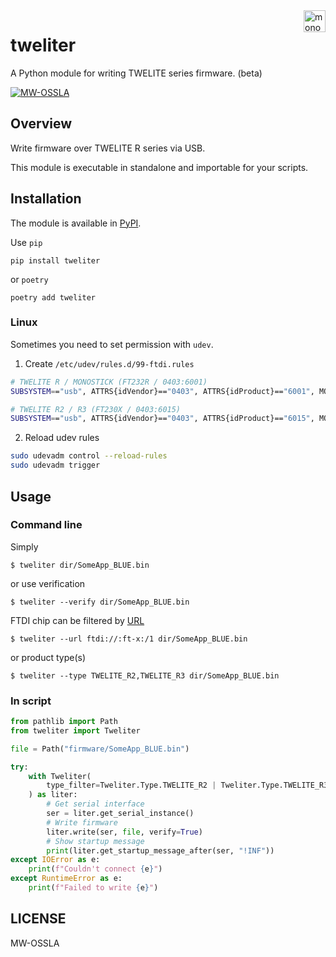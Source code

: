<a href="https://mono-wireless.com/jp/index.html">
    <img src="https://mono-wireless.com/common/images/logo/logo.svg" alt="mono wireless logo" title="MONO WIRELESS" align="right" height="35" />
</a>

# tweliter

A Python module for writing TWELITE series firmware. (beta)

[![MW-OSSLA](https://img.shields.io/badge/License-MW--OSSLA-e4007f)](LICENSE)

## Overview

Write firmware over TWELITE R series via USB.

This module is executable in standalone and importable for your scripts.

## Installation

The module is available in [PyPI](https://pypi.org/project/tweliter/).

Use `pip`

```
pip install tweliter
```

or `poetry`

```
poetry add tweliter
```

### Linux

Sometimes you need to set permission with `udev`.

1. Create `/etc/udev/rules.d/99-ftdi.rules`

```sh
# TWELITE R / MONOSTICK (FT232R / 0403:6001)
SUBSYSTEM=="usb", ATTRS{idVendor}=="0403", ATTRS{idProduct}=="6001", MODE="0666"

# TWELITE R2 / R3 (FT230X / 0403:6015)
SUBSYSTEM=="usb", ATTRS{idVendor}=="0403", ATTRS{idProduct}=="6015", MODE="0666"
```

2. Reload udev rules

```sh
sudo udevadm control --reload-rules
sudo udevadm trigger
```

## Usage

### Command line

Simply

```shell
$ tweliter dir/SomeApp_BLUE.bin
```

or use verification

```shell
$ tweliter --verify dir/SomeApp_BLUE.bin
```

FTDI chip can be filtered by [URL](https://eblot.github.io/pyftdi/urlscheme.html)

```shell
$ tweliter --url ftdi://:ft-x:/1 dir/SomeApp_BLUE.bin
```

or product type(s)

```shell
$ tweliter --type TWELITE_R2,TWELITE_R3 dir/SomeApp_BLUE.bin
```

### In script

```python
from pathlib import Path
from tweliter import Tweliter

file = Path("firmware/SomeApp_BLUE.bin")

try:
    with Tweliter(
        type_filter=Tweliter.Type.TWELITE_R2 | Tweliter.Type.TWELITE_R3
    ) as liter:
        # Get serial interface
        ser = liter.get_serial_instance()
        # Write firmware
        liter.write(ser, file, verify=True)
        # Show startup message
        print(liter.get_startup_message_after(ser, "!INF"))
except IOError as e:
    print(f"Couldn't connect {e}")
except RuntimeError as e:
    print(f"Failed to write {e}")
```

## LICENSE

MW-OSSLA
